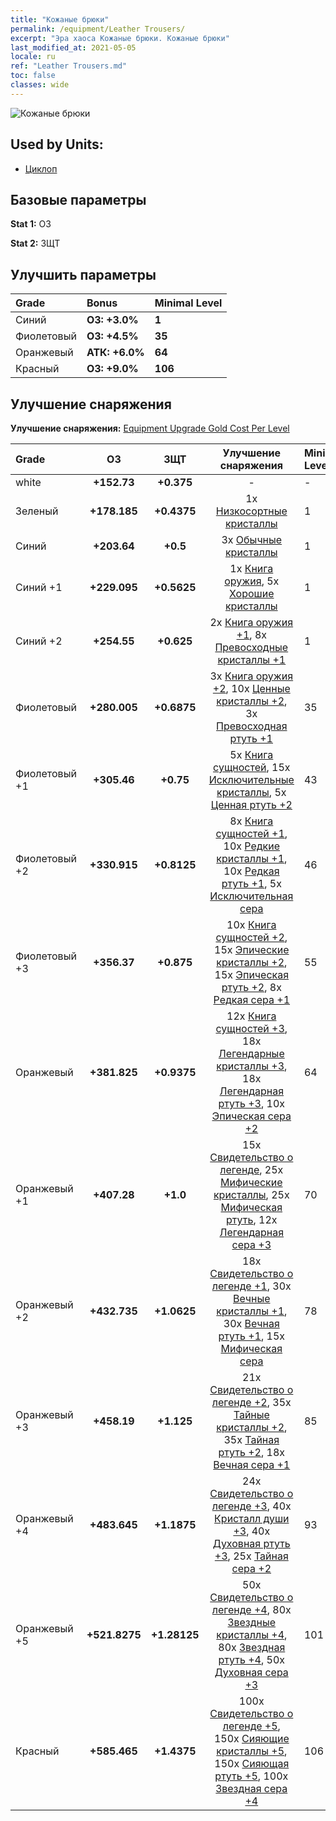 ```yaml
---
title: "Кожаные брюки"
permalink: /equipment/Leather Trousers/
excerpt: "Эра хаоса Кожаные брюки. Кожаные брюки"
last_modified_at: 2021-05-05
locale: ru
ref: "Leather Trousers.md"
toc: false
classes: wide
---
```


  ![Кожаные брюки](/images/e/e_4064.png)

## Used by Units:

* [Циклоп](/ru/units/Cyclops/) 


## Базовые параметры
 **Stat 1:** ОЗ

 **Stat 2:** ЗЩТ

## Улучшить параметры

  |     Grade    |   Bonus | Minimal Level | 
  |:-------------|:--------|:--------------| 
  | Синий | **ОЗ: +3.0%** | **1** | 
  | Фиолетовый | **ОЗ: +4.5%** | **35** | 
  | Оранжевый | **АТК: +6.0%** | **64** | 
  | Красный | **ОЗ: +9.0%** | **106** | 


## Улучшение снаряжения
 **Улучшение снаряжения:** [Equipment Upgrade Gold Cost Per Level](/equipment/EquipmentUpgradeCostPerLevel/) 

  |          Grade      | ОЗ | ЗЩТ | Улучшение снаряжения | Minimal Level |
  |:--------------------|:---------:|:---------:|:----------------:|:--------------|
  | white | **+152.73** | **+0.375** | - | - |
  | Зеленый | **+178.185** | **+0.4375** | 1x [Низкосортные кристаллы](/ItemsRU/mat_5/) | 1 |
  | Синий | **+203.64** | **+0.5** | 3x [Обычные кристаллы](/ItemsRU/mat_11/) | 1 |
  | Синий +1 | **+229.095** | **+0.5625** | 1x [Книга оружия](/ItemsRU/mat_18/), 5x [Хорошие кристаллы](/ItemsRU/mat_17/) | 1 |
  | Синий +2 | **+254.55** | **+0.625** | 2x [Книга оружия +1](/ItemsRU/mat_25/), 8x [Превосходные кристаллы +1](/ItemsRU/mat_24/) | 1 |
  | Фиолетовый | **+280.005** | **+0.6875** | 3x [Книга оружия +2](/ItemsRU/mat_32/), 10x [Ценные кристаллы +2](/ItemsRU/mat_31/), 3x [Превосходная ртуть +1](/ItemsRU/mat_21/) | 35 |
  | Фиолетовый +1 | **+305.46** | **+0.75** | 5x [Книга сущностей](/ItemsRU/mat_39/), 15x [Исключительные кристаллы](/ItemsRU/mat_38/), 5x [Ценная ртуть +2](/ItemsRU/mat_28/) | 43 |
  | Фиолетовый +2 | **+330.915** | **+0.8125** | 8x [Книга сущностей +1](/ItemsRU/mat_46/), 10x [Редкие кристаллы +1](/ItemsRU/mat_45/), 10x [Редкая ртуть +1](/ItemsRU/mat_42/), 5x [Исключительная сера](/ItemsRU/mat_36/) | 46 |
  | Фиолетовый +3 | **+356.37** | **+0.875** | 10x [Книга сущностей +2](/ItemsRU/mat_53/), 15x [Эпические кристаллы +2](/ItemsRU/mat_52/), 15x [Эпическая ртуть +2](/ItemsRU/mat_49/), 8x [Редкая сера +1](/ItemsRU/mat_43/) | 55 |
  | Оранжевый | **+381.825** | **+0.9375** | 12x [Книга сущностей +3](/ItemsRU/mat_60/), 18x [Легендарные кристаллы +3](/ItemsRU/mat_59/), 18x [Легендарная ртуть +3](/ItemsRU/mat_56/), 10x [Эпическая сера +2](/ItemsRU/mat_50/) | 64 |
  | Оранжевый +1 | **+407.28** | **+1.0** | 15x [Свидетельство о легенде](/ItemsRU/mat_67/), 25x [Мифические кристаллы](/ItemsRU/mat_66/), 25x [Мифическая ртуть](/ItemsRU/mat_63/), 12x [Легендарная сера +3](/ItemsRU/mat_57/) | 70 |
  | Оранжевый +2 | **+432.735** | **+1.0625** | 18x [Свидетельство о легенде +1](/ItemsRU/mat_74/), 30x [Вечные кристаллы +1](/ItemsRU/mat_73/), 30x [Вечная ртуть +1](/ItemsRU/mat_70/), 15x [Мифическая сера](/ItemsRU/mat_64/) | 78 |
  | Оранжевый +3 | **+458.19** | **+1.125** | 21x [Свидетельство о легенде +2](/ItemsRU/mat_81/), 35x [Тайные кристаллы +2](/ItemsRU/mat_80/), 35x [Тайная ртуть +2](/ItemsRU/mat_77/), 18x [Вечная сера +1](/ItemsRU/mat_71/) | 85 |
  | Оранжевый +4 | **+483.645** | **+1.1875** | 24x [Свидетельство о легенде +3](/ItemsRU/mat_88/), 40x [Кристалл души +3](/ItemsRU/mat_87/), 40x [Духовная ртуть +3](/ItemsRU/mat_84/), 25x [Тайная сера +2](/ItemsRU/mat_78/) | 93 |
  | Оранжевый +5 | **+521.8275** | **+1.28125** | 50x [Свидетельство о легенде +4](/ItemsRU/mat_95/), 80x [Звездные кристаллы +4](/ItemsRU/mat_94/), 80x [Звездная ртуть +4](/ItemsRU/mat_91/), 50x [Духовная сера +3](/ItemsRU/mat_85/) | 101 |
  | Красный | **+585.465** | **+1.4375** | 100x [Свидетельство о легенде +5](/ItemsRU/mat_102/), 150x [Сияющие кристаллы +5](/ItemsRU/mat_101/), 150x [Сияющая ртуть +5](/ItemsRU/mat_98/), 100x [Звездная сера +4](/ItemsRU/mat_92/) | 106 |

